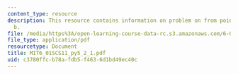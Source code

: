 ```yaml
---
content_type: resource
description: This resource contains information on problem on from point a to point
  b.
file: /media/https%3A/open-learning-course-data-rc.s3.amazonaws.com/6-01sc-introduction-to-electrical-engineering-and-computer-science-i-spring-2011/c3780ffcb78afdb5f4636d1bd49ec40c_MIT6_01SCS11_py5_2_1.pdf
file_type: application/pdf
resourcetype: Document
title: MIT6_01SCS11_py5_2_1.pdf
uid: c3780ffc-b78a-fdb5-f463-6d1bd49ec40c
---
```


